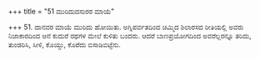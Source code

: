 +++
title = "51 ಮುರಿದುದಸುರರ ಮಾಯೆ"

+++
51. ದಾನವರ ಮಾಯೆ ಮುರಿದು ಹೋಯಿತು. ಅಗ್ನಿಪರ್ವತದಿಂದ ಚಿಮ್ಮಿದ ಶಿಲಾರಸದ ರೀತಿಯಲ್ಲಿ ಅವರು ನಿಜಾಕಾರದಿಂದ ಆನೆ ಕುದುರೆ ರಥಗಳ ಮೇಲೆ ಕುಳಿತು ಬಂದರು. ಆದರೆ ಬಾಣಪ್ರಯೋಗದಿಂದ ಅವರೆಲ್ಲರನ್ನೂ ತರಿದು, ತುಂಡರಿಸಿ, ಸೀಳಿ, ಕೊಯ್ದು, ಕೊರೆದು ಬಿಸಾಡಿಬಿಟ್ಟೆನು.